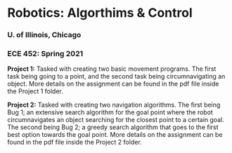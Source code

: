 # Robotics: Algorthims & Control
### U. of Illinois, Chicago
### ECE 452: Spring 2021

**Project 1:** Tasked with creating two basic movement programs. The first task being going to a point, and the second task being circumnavigating an object. More details on the assignment can be found in the pdf file inside the Project 1 folder.

**Project 2:** Tasked with creating two navigation algorithms. The first being Bug 1; an extensive search algorithm for the goal point where the robot circumnavigates an object searching for the closest point to a certain goal. The second being Bug 2; a greedy search algorithm that goes to the first best option towards the goal point. More details on the assignment can be found in the pdf file inside the Project 2 folder.
